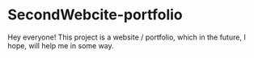 # SecondWebcite-portfolio

Hey everyone! This project is a website / portfolio, which in the future, I hope, will help me in some way.
